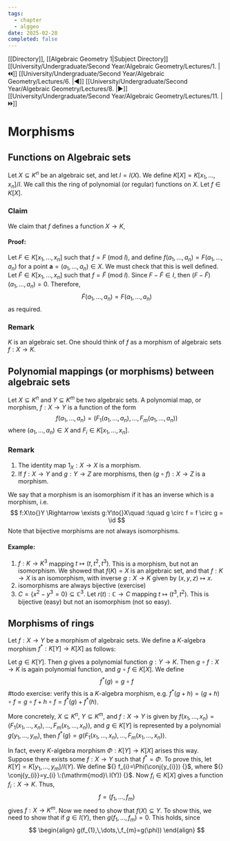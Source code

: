 ```yaml
---
tags:
  - chapter
  - alggeo
date: 2025-02-28
completed: false
---
```

[[Directory]], [[Algebraic Geometry 1|Subject Directory]]
[[University/Undergraduate/Second Year/Algebraic Geometry/Lectures/1. |🞀🞀]] [[University/Undergraduate/Second Year/Algebraic Geometry/Lectures/6. |◀]] [[University/Undergraduate/Second Year/Algebraic Geometry/Lectures/8. |▶]] [[University/Undergraduate/Second Year/Algebraic Geometry/Lectures/11. |🞂🞂]]
# Morphisms
## Functions on Algebraic sets
Let ${} X \subseteq  K^{n} {}$ be an algebraic set, and let ${} I=I(X) {}$. We define ${} K[X]=K[x_{1},\,\dots,\,x_{n}] / I {}$. We call this the ring of polynomial (or regular) functions on $X$. Let ${} f \in K[X] {}$. 
### Claim
We claim that ${} f {}$ defines a function ${} X \to{}K {}$,
#### Proof:
Let ${} F \in K[x_{1},\,\dots,\,x_{n}] {}$ such that ${} f=F \:(\mathrm{mod}\  I)  {}$, and define ${} f(a_{1},\,\dots,\,a_{n})=F(a_{1},\,\dots,\,a_{n}) {}$ for a point ${} \mathbf{a} = (a_{1},\,\dots,\,a_{n}) \in X {}$. We must check that this is well defined.  Let ${} \tilde{F} \in K[x_{1},\,\dots,\,x_{n}] {}$ such that ${} f=\tilde{F} \:(\mathrm{mod}\  I)  {}$. Since ${} F-\tilde{F} \in I {}$, then ${} (F-\tilde{F})(a_{1},\,\dots,\,a_{n})=0 {}$. Therefore, 
$$
\tilde{F}(a_{1},\,\dots,\,a_{n})=F(a_{1},\,\dots,\,a_{n})
$$
as required. 
### Remark
$K$ is an algebraic set. One should think of $f {}$ as a morphism of algebraic sets ${} f:X \to{}K {}$. 
## Polynomial mappings (or morphisms) between algebraic sets
Let ${} X \subseteq K^{n} {}$ and ${} Y \subseteq K^{m} {}$ be two algebraic sets. A polynomial map, or morphism, $f:X\to{}Y {}$ is a function of the form
$$
f(a_{1},\,\dots,\,a_{n})=(F_{1}(a_{1},\,\dots,\,a_{n}),\,\dots,\,F_{m}(a_{1},\,\dots,\,a_{n}))
$$
where ${} (a_{1},\,\dots,\,a_{n}) \in X {}$ and ${} F_{i} \in K[x_{1},\,\dots,\,x_{n}] {}$. 
### Remark
1) The identity map ${} 1_{X}:X\to{}X {}$ is a morphism.
2) If $f:X\to{}Y {}$ and $g:Y\to{}Z {}$ are morphisms, then ${} (g \circ  f):X\to{}Z {}$ is a morphism. 

We say that a morphism is an isomorphism if it has an inverse which is a morphism, i.e.
$$
f:X\to{}Y \Rightarrow \exists g:Y\to{}X\quad :\quad g \circ  f = f \circ  g = \id 
$$
Note that bijective morphisms are not always isomorphisms.
#### Example:
1) ${} f:K \to{}K^{3} {}$ mapping ${} t\mapsto (t,\, t^{2},\, t^{3}) {}$. This is a morphism, but not an isomorphism. We showed that $f(K)=X {}$ is an algebraic set, and that ${} f:K\to{}X {}$ is an isomorphism, with inverse ${} g:X\to{}K {}$ given by ${} (x,\, y,\, z)\mapsto x {}$. 
2) isomorphisms are always bijective (exercise)
3) ${} C=\{ x^{2}-y^{3}=0 \} \subseteq \mathbb{C}^{3} {}$. Let ${} r(t):\mathbb{C} \to{}C {}$ mapping ${} t \mapsto (t^{3},\, t^{2}) {}$. This is bijective (easy) but not an isomorphism (not so easy).
## Morphisms of rings
Let $f:X\to{}Y {}$ be a morphism of algebraic sets. We define a $K$-algebra morphism $f^{*}:K[Y]\to{}K[X] {}$ as follows: 

Let ${} g \in K[Y] {}$. Then $g$ gives a polynomial function $g:Y\to{}K {}$. Then ${} g \circ  f:X\to{}K {}$ is again polynomial function, and ${} g \circ  f \in K[X] {}$. We define
$$
f^{*}(g)=g \circ f
$$
#todo exercise: verify this is a $K$-algebra morphism, e.g. ${} f^{*}(g+h)=(g+h)\circ f=g \circ  f + h \circ  f = f^{*}(g)+f^{*}(h) {}$. 

More concretely, ${} X \subseteq K^{n} {}$, ${} Y \subseteq K^{m} {}$, and $f:X\to{}Y {}$ is given by ${} f(x_{1},\,\dots,\,x_{n})=(F_{1}(x_{1},\,\dots,\,x_{n}),\,\dots,\,F_{m}(x_{1},\,\dots,\,x_{n})) {}$, and ${} g \in K[Y] {}$ is represented by a polynomial ${} g(y_{1},\,\dots,\,y_{m}) {}$, then ${} f^{*}(g)=g(F_{1}(x_{1},\,\dots,\,x_{n}),\,\dots,\,F_{m}(x_{1},\,\dots,\,x_{n})) {}$.

In fact, every $K$-algebra morphism $\Phi:K[Y]\to{}K[X] {}$ arises this way. Suppose there exists some $f:X\to{}Y {}$ such that $f^{*}=\Phi {}$. To prove this, let ${} K[Y]=K[y_{1},\,\dots,\,y_{m}] / I(Y) {}$. We define ${} f_{i}=\Phi(\conj{y_{i}}) {}$, where ${} \conj{y_{i}}=y_{i} \:(\mathrm{mod}\   I(Y))  {}$.  Now ${} f_{i} \in K[X] {}$ gives a function ${} f_{i}:X \to{}K {}$. Thus, 
$$
f= (f_{1},\,\dots,\,f_{m})
$$
gives ${} f:X\to{}K^{m} {}$. Now we need to show that ${} f(X) \subseteq Y {}$. To show this, we need to show that if ${} g \in I(Y) {}$, then ${} g(f_{1},\,\dots,\,f_{m})=0 {}$. This holds, since
$$
\begin{align}
g(f_{1},\,\dots,\,f_{m}=g(\phi))
\end{align}
$$